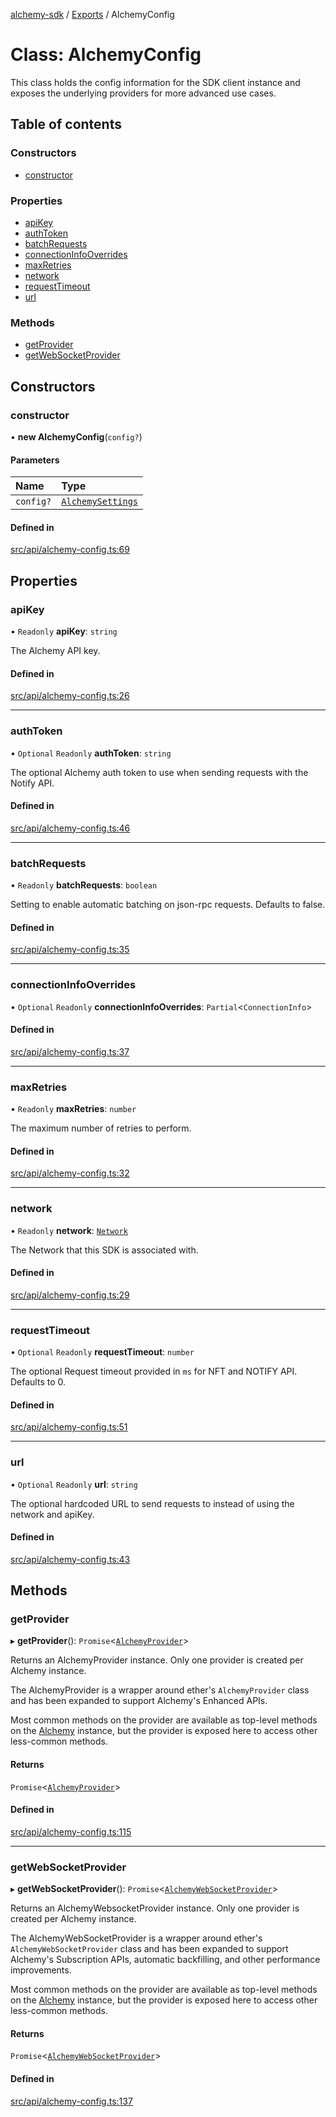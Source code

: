 [alchemy-sdk](../README.md) / [Exports](../modules.md) / AlchemyConfig

# Class: AlchemyConfig

This class holds the config information for the SDK client instance and
exposes the underlying providers for more advanced use cases.

## Table of contents

### Constructors

- [constructor](AlchemyConfig.md#constructor)

### Properties

- [apiKey](AlchemyConfig.md#apikey)
- [authToken](AlchemyConfig.md#authtoken)
- [batchRequests](AlchemyConfig.md#batchrequests)
- [connectionInfoOverrides](AlchemyConfig.md#connectioninfooverrides)
- [maxRetries](AlchemyConfig.md#maxretries)
- [network](AlchemyConfig.md#network)
- [requestTimeout](AlchemyConfig.md#requesttimeout)
- [url](AlchemyConfig.md#url)

### Methods

- [getProvider](AlchemyConfig.md#getprovider)
- [getWebSocketProvider](AlchemyConfig.md#getwebsocketprovider)

## Constructors

### constructor

• **new AlchemyConfig**(`config?`)

#### Parameters

| Name | Type |
| :------ | :------ |
| `config?` | [`AlchemySettings`](../interfaces/AlchemySettings.md) |

#### Defined in

[src/api/alchemy-config.ts:69](https://github.com/alchemyplatform/alchemy-sdk-js/blob/fb68bb4a/src/api/alchemy-config.ts#L69)

## Properties

### apiKey

• `Readonly` **apiKey**: `string`

The Alchemy API key.

#### Defined in

[src/api/alchemy-config.ts:26](https://github.com/alchemyplatform/alchemy-sdk-js/blob/fb68bb4a/src/api/alchemy-config.ts#L26)

___

### authToken

• `Optional` `Readonly` **authToken**: `string`

The optional Alchemy auth token to use when sending requests with the Notify API.

#### Defined in

[src/api/alchemy-config.ts:46](https://github.com/alchemyplatform/alchemy-sdk-js/blob/fb68bb4a/src/api/alchemy-config.ts#L46)

___

### batchRequests

• `Readonly` **batchRequests**: `boolean`

Setting to enable automatic batching on json-rpc requests. Defaults to false.

#### Defined in

[src/api/alchemy-config.ts:35](https://github.com/alchemyplatform/alchemy-sdk-js/blob/fb68bb4a/src/api/alchemy-config.ts#L35)

___

### connectionInfoOverrides

• `Optional` `Readonly` **connectionInfoOverrides**: `Partial`<`ConnectionInfo`\>

#### Defined in

[src/api/alchemy-config.ts:37](https://github.com/alchemyplatform/alchemy-sdk-js/blob/fb68bb4a/src/api/alchemy-config.ts#L37)

___

### maxRetries

• `Readonly` **maxRetries**: `number`

The maximum number of retries to perform.

#### Defined in

[src/api/alchemy-config.ts:32](https://github.com/alchemyplatform/alchemy-sdk-js/blob/fb68bb4a/src/api/alchemy-config.ts#L32)

___

### network

• `Readonly` **network**: [`Network`](../enums/Network.md)

The Network that this SDK is associated with.

#### Defined in

[src/api/alchemy-config.ts:29](https://github.com/alchemyplatform/alchemy-sdk-js/blob/fb68bb4a/src/api/alchemy-config.ts#L29)

___

### requestTimeout

• `Optional` `Readonly` **requestTimeout**: `number`

The optional Request timeout provided in `ms` for NFT and NOTIFY API. Defaults to 0.

#### Defined in

[src/api/alchemy-config.ts:51](https://github.com/alchemyplatform/alchemy-sdk-js/blob/fb68bb4a/src/api/alchemy-config.ts#L51)

___

### url

• `Optional` `Readonly` **url**: `string`

The optional hardcoded URL to send requests to instead of using the network
and apiKey.

#### Defined in

[src/api/alchemy-config.ts:43](https://github.com/alchemyplatform/alchemy-sdk-js/blob/fb68bb4a/src/api/alchemy-config.ts#L43)

## Methods

### getProvider

▸ **getProvider**(): `Promise`<[`AlchemyProvider`](AlchemyProvider.md)\>

Returns an AlchemyProvider instance. Only one provider is created per
Alchemy instance.

The AlchemyProvider is a wrapper around ether's `AlchemyProvider` class and
has been expanded to support Alchemy's Enhanced APIs.

Most common methods on the provider are available as top-level methods on
the [Alchemy](Alchemy.md) instance, but the provider is exposed here to access
other less-common methods.

#### Returns

`Promise`<[`AlchemyProvider`](AlchemyProvider.md)\>

#### Defined in

[src/api/alchemy-config.ts:115](https://github.com/alchemyplatform/alchemy-sdk-js/blob/fb68bb4a/src/api/alchemy-config.ts#L115)

___

### getWebSocketProvider

▸ **getWebSocketProvider**(): `Promise`<[`AlchemyWebSocketProvider`](AlchemyWebSocketProvider.md)\>

Returns an AlchemyWebsocketProvider instance. Only one provider is created
per Alchemy instance.

The AlchemyWebSocketProvider is a wrapper around ether's
`AlchemyWebSocketProvider` class and has been expanded to support Alchemy's
Subscription APIs, automatic backfilling, and other performance improvements.

Most common methods on the provider are available as top-level methods on
the [Alchemy](Alchemy.md) instance, but the provider is exposed here to access
other less-common methods.

#### Returns

`Promise`<[`AlchemyWebSocketProvider`](AlchemyWebSocketProvider.md)\>

#### Defined in

[src/api/alchemy-config.ts:137](https://github.com/alchemyplatform/alchemy-sdk-js/blob/fb68bb4a/src/api/alchemy-config.ts#L137)
